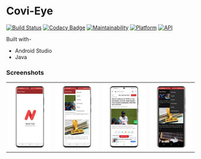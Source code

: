 # Covi-Eye

[![Build Status](https://travis-ci.org/rob729/Covi-Eye.svg?branch=master)](https://travis-ci.org/rob729/Covi-Eye)
[![Codacy Badge](https://api.codacy.com/project/badge/Grade/7359a2b60f974c04ab38a6481780c2eb)](https://www.codacy.com/manual/rob729/News?utm_source=github.com&amp;utm_medium=referral&amp;utm_content=rob729/News&amp;utm_campaign=Badge_Grade)
[![Maintainability](https://api.codeclimate.com/v1/badges/3cf040d355cfa3d4c3a4/maintainability)](https://codeclimate.com/github/rob729/News/maintainability)
[![Platform](https://img.shields.io/badge/platform-android-blue.svg)](http://developer.android.com/index.html)
[![API](https://img.shields.io/badge/API-20%2B-blue.svg?style=flat)](https://android-arsenal.com/api?level=20)



Built with-
- Android Studio
- Java

 ### Screenshots

      

<table>
        <tr>
           <td><img src = "https://github.com/Ishita03-Singh/News-Feed/blob/master/screenshot%204.jpeg"  width="180"></td>
           <td><img src = "https://github.com/Ishita03-Singh/News-Feed/blob/master/screenshot%202.jpeg"  width="180"></td>
           <td><img src = "https://github.com/Ishita03-Singh/News-Feed/blob/master/screenshot%203.jpeg"  width="180"></td>
           <td><img src = "https://github.com/Ishita03-Singh/News-Feed/blob/master/screenshot1.jpeg" width="180"></td>
        

</table>  


